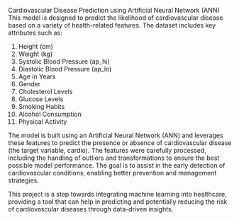 Cardiovascular Disease Prediction using Artificial Neural Network (ANN)
This model is designed to predict the likelihood of cardiovascular disease based on a variety of health-related features. The dataset includes key attributes such as:

1. Height (cm)
2. Weight (kg)
3. Systolic Blood Pressure (ap_hi)
4. Diastolic Blood Pressure (ap_lo)
5. Age in Years
6. Gender
7. Cholesterol Levels
8. Glucose Levels
9. Smoking Habits
10. Alcohol Consumption
11. Physical Activity


The model is built using an Artificial Neural Network (ANN) and leverages these features to predict the presence or absence of cardiovascular disease (the target variable, cardio). The features were carefully processed, including the handling of outliers and transformations to ensure the best possible model performance. The goal is to assist in the early detection of cardiovascular conditions, enabling better prevention and management strategies.

This project is a step towards integrating machine learning into healthcare, providing a tool that can help in predicting and potentially reducing the risk of cardiovascular diseases through data-driven insights.
